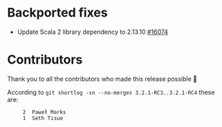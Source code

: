 # Backported fixes

- Update Scala 2 library dependency to 2.13.10 [#16074](https://github.com/lampepfl/dotty/pull/16074)

# Contributors

Thank you to all the contributors who made this release possible 🎉

According to `git shortlog -sn --no-merges 3.2.1-RC3..3.2.1-RC4` these are:

```
     2  Paweł Marks
     1  Seth Tisue
```
